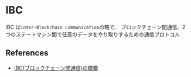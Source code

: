 # IBC

IBC は`Inter-Blockchain Communication`の略で、 ブロックチェーン間通信、2 つのステートマシン間で任意のデータをやり取りするための通信プロトコル

## References

- [IBC(ブロックチェーン間通信)の概要](https://zenn.dev/qope/articles/51bc0d7ff25fc8)
